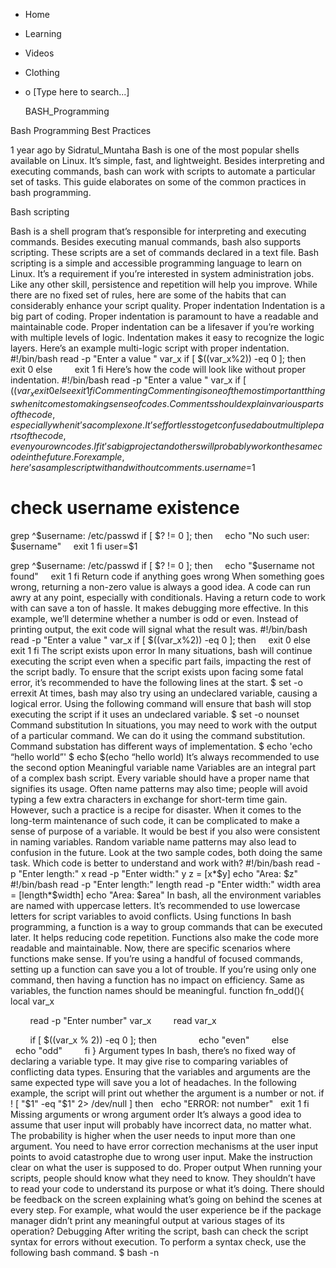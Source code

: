 





















































* Home
* Learning
* Videos
* Clothing
*
  o [Type here to search...]


   BASH_Programming


Bash Programming Best Practices

1 year ago
by Sidratul_Muntaha
Bash is one of the most popular shells available on Linux. It’s simple, fast,
and lightweight. Besides interpreting and executing commands, bash can work
with scripts to automate a particular set of tasks.
This guide elaborates on some of the common practices in bash programming.

Bash scripting

Bash is a shell program that’s responsible for interpreting and executing
commands. Besides executing manual commands, bash also supports scripting.
These scripts are a set of commands declared in a text file. Bash scripting is
a simple and accessible programming language to learn on Linux. It’s a
requirement if you’re interested in system administration jobs.
Like any other skill, persistence and repetition will help you improve. While
there are no fixed set of rules, here are some of the habits that can
considerably enhance your script quality.
Proper indentation
Indentation is a big part of coding. Proper indentation is paramount to have a
readable and maintainable code.
Proper indentation can be a lifesaver if you’re working with multiple levels of
logic. Indentation makes it easy to recognize the logic layers.
Here’s an example multi-logic script with proper indentation.
#!/bin/bash
read -p "Enter a value " var_x
if [ $((var_x%2)) -eq 0 ]; then
        exit 0
else
        exit 1
fi
Here’s how the code will look like without proper indentation.
#!/bin/bash
read -p "Enter a value " var_x
if [ $((var_x%2)) -eq 0 ]; then
exit 0
else
exit 1
fi
Commenting
Commenting is one of the most important things when it comes to making sense of
codes. Comments should explain various parts of the code, especially when it’s
a complex one. It’s effortless to get confused about multiple parts of the
code, even your own codes. If it’s a big project and others will probably work
on the same code in the future.
For example, here’s a sample script with and without comments.
username=$1

# check username existence
grep ^$username: /etc/passwd
if [ $? != 0 ]; then
    echo "No such user: $username"
    exit 1
fi
user=$1

grep ^$username: /etc/passwd
if [ $? != 0 ]; then
    echo "$username not found"
    exit 1
fi
Return code if anything goes wrong
When something goes wrong, returning a non-zero value is always a good idea. A
code can run awry at any point, especially with conditionals. Having a return
code to work with can save a ton of hassle. It makes debugging more effective.
In this example, we’ll determine whether a number is odd or even. Instead of
printing output, the exit code will signal what the result was.
#!/bin/bash
read -p "Enter a value " var_x
if [ $((var_x%2)) -eq 0 ]; then
    exit 0
else
    exit 1
fi
The script exists upon error
In many situations, bash will continue executing the script even when a
specific part fails, impacting the rest of the script badly.
To ensure that the script exists upon facing some fatal error, it’s recommended
to have the following lines at the start.
$ set -o errexit
At times, bash may also try using an undeclared variable, causing a logical
error. Using the following command will ensure that bash will stop executing
the script if it uses an undeclared variable.
$ set -o nounset
Command substitution
In situations, you may need to work with the output of a particular command. We
can do it using the command substitution.
Command substation has different ways of implementation.
$ echo 'echo “hello world”'
$ echo $(echo “hello world)
It’s always recommended to use the second option
Meaningful variable name
Variables are an integral part of a complex bash script. Every variable should
have a proper name that signifies its usage.
Often name patterns may also time; people will avoid typing a few extra
characters in exchange for short-term time gain. However, such a practice is a
recipe for disaster. When it comes to the long-term maintenance of such code,
it can be complicated to make a sense of purpose of a variable.
It would be best if you also were consistent in naming variables. Random
variable name patterns may also lead to confusion in the future.
Look at the two sample codes, both doing the same task. Which code is better to
understand and work with?
#!/bin/bash
read -p "Enter length:" x
read -p "Enter width:" y
z = $[$x*$y]
echo "Area: $z"
#!/bin/bash
read -p "Enter length:" length
read -p "Enter width:" width
area = $[$length*$width]
echo "Area: $area"
In bash, all the environment variables are named with uppercase letters. It’s
recommended to use lowercase letters for script variables to avoid conflicts.
Using functions
In bash programming, a function is a way to group commands that can be executed
later. It helps reducing code repetition. Functions also make the code more
readable and maintainable.
Now, there are specific scenarios where functions make sense. If you’re using a
handful of focused commands, setting up a function can save you a lot of
trouble. If you’re using only one command, then having a function has no impact
on efficiency.
Same as variables, the function names should be meaningful.
function fn_odd(){
        local var_x

        read -p "Enter number" var_x
        read var_x

        if [ $((var_x % 2)) -eq 0 ]; then
                echo "even"
        else
                echo "odd"
        fi
}
Argument types
In bash, there’s no fixed way of declaring a variable type. It may give rise to
comparing variables of conflicting data types. Ensuring that the variables and
arguments are the same expected type will save you a lot of headaches.
In the following example, the script will print out whether the argument is a
number or not.
if ! [ "$1" -eq "$1" 2> /dev/null ]
then
  echo "ERROR: not number"
  exit 1
fi
Missing arguments or wrong argument order
It’s always a good idea to assume that user input will probably have incorrect
data, no matter what. The probability is higher when the user needs to input
more than one argument.
You need to have error correction mechanisms at the user input points to avoid
catastrophe due to wrong user input. Make the instruction clear on what the
user is supposed to do.
Proper output
When running your scripts, people should know what they need to know. They
shouldn’t have to read your code to understand its purpose or what it’s doing.
There should be feedback on the screen explaining what’s going on behind the
scenes at every step. For example, what would the user experience be if the
package manager didn’t print any meaningful output at various stages of its
operation?
Debugging
After writing the script, bash can check the script syntax for errors without
execution. To perform a syntax check, use the following bash command.
$ bash -n <script>
Alternatively, the shebang can enable the syntax to debug mode.
#!/bin/bash -n
To run bash on debug mode, use the “-x” flag.
$ bash -x <script>
It can also be a part of the shebang.
#!/bin/bash -x

Final thoughts

These are only a handful of bash programming practices. These are simple yet
powerful habits to develop. These tricks will ensure that your bash scripts are
optimized, readable, and reliable. You want your shell scripts to be simple and
straightforward—no need to squeeze out as much as possible using very exotic
syntax or shell commands.
Happy computing!


About the author


Sidratul Muntaha

Student of CSE. I love Linux and playing with tech and gadgets. I use both
Ubuntu and Linux Mint.
View_all_posts

RELATED LINUX HINT POSTS


* 10_Cool_and_Awesome_Bash_Loop_Examples
* What_are_Double_Parentheses_in_Bash
* Floating_Point_Math_in_Bash
* Bash_Continue_Built-In_Statement
* 10_Most_Important_Things_to_Know_About_Bash_Scripting
* Mastering_Backticks_in_Linux_Bash_Scripts
* Making_a_Bash_Script_Return_with_Different_Return_Codes_on_Exit

Linux Hint LLC, [email protected]
1309 S Mary Ave Suite 210, Sunnyvale, CA 94087
 Privacy_Policy and Terms_of_Use
